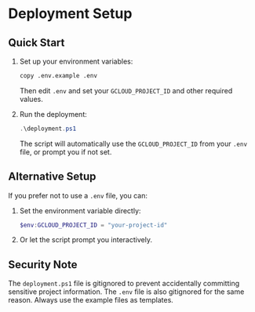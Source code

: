 # Deployment Setup

## Quick Start

1. Set up your environment variables:

   ```bash
   copy .env.example .env
   ```
   
   Then edit `.env` and set your `GCLOUD_PROJECT_ID` and other required values.

2. Run the deployment:

   ```powershell
   .\deployment.ps1
   ```

   The script will automatically use the `GCLOUD_PROJECT_ID` from your `.env` file, or prompt you if not set.

## Alternative Setup

If you prefer not to use a `.env` file, you can:

1. Set the environment variable directly:

   ```powershell
   $env:GCLOUD_PROJECT_ID = "your-project-id"
   ```

2. Or let the script prompt you interactively.

## Security Note

The `deployment.ps1` file is gitignored to prevent accidentally committing sensitive project information. The `.env` file is also gitignored for the same reason. Always use the example files as templates.
